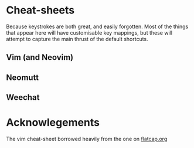 # Cheat-sheets

Because keystrokes are both great, and easily forgotten. Most of the things that appear here will have customisable key mappings, but these will attempt to capture the main thrust of the default shortcuts.

## Vim (and Neovim)

## Neomutt

## Weechat

# Acknowlegements

The vim cheat-sheet borrowed heavily from the one on [flatcap.org](https://flatcap.org/vim/)
